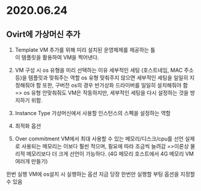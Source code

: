 2020.06.24
===========

Ovirt에 가상머신 추가
------------------

1) Template
VM 추가를 위해 미리 설치된 운영체제를 제공하는 틀  
이 템플릿을 활용하여 VM을 찍어낸다.

2) VM 구성 시 os 유형을 미리 선택하는 이유
세부적인 세팅 (호스트네임, MAC 주소 등)을 템플릿과 맞춰주는 역할
os 유형 맞춰주지 않으면 세부적인 세팅을 일일히 지정해줘야 함
또한, 구버전 os의 경우 반가상화 드라이버를 일일히 설치해줘야 함
=> os 유형 안맞춰줘도 VM은 작동하지만, 세부적인 세팅을 다시 설정하는 것을 방지하기 위함.

3) Instance Type
가상머신에서 사용할 인스턴스의 스펙을 설정하는 역할

4) 최적화 옵션

5) Over commitment
VM에서 최대 사용할 수 있는 메모리/디스크/cpu를 선언
실제로 사용되는 메모리는 이보다 훨씬 적으며, 필요에 따라 조금씩 늘려감 
=>이론상 물리적 메모리보다 더 크게 선언이 가능하다. (4G 메모리 호스트에서 4G 메모리 VM 여러개 만들기) 

한번 실행
VM에 os설치 시 실행하는 옵션
지금 당장 한번만 실행할 부팅 옵션을 지정할 수 있음
